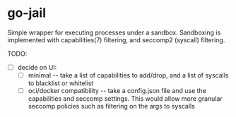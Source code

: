 go-jail
=======

Simple wrapper for executing processes under a sandbox. Sandboxing is implemented
with capabilities(7) filtering, and seccomp2 (syscall) filtering.


TODO:
- [ ] decide on UI:
  - [ ] minimal -- take a list of capabilities to add/drop, and a list of syscalls to blacklist or whitelist
  - [ ] oci/docker compatibility -- take a config.json file and use the capabilities and seccomp
      settings. This would allow more granular seccomp policies such as filtering on the args
      to syscalls
